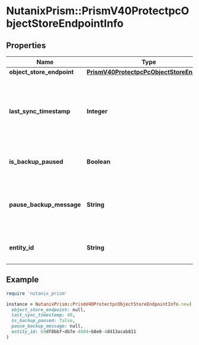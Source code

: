 # NutanixPrism::PrismV40ProtectpcObjectStoreEndpointInfo

## Properties

| Name | Type | Description | Notes |
| ---- | ---- | ----------- | ----- |
| **object_store_endpoint** | [**PrismV40ProtectpcPcObjectStoreEndpoint**](PrismV40ProtectpcPcObjectStoreEndpoint.md) |  | [optional] |
| **last_sync_timestamp** | **Integer** | The last sync time signifies the time at which the backup was last synced to PE. This time will be updated every 30min. | [optional] |
| **is_backup_paused** | **Boolean** | Tells whether the backup is paused on the given PE or not. | [optional] |
| **pause_backup_message** | **String** | Tells the reason why the backup might be paused. Will be empty if isBackupPaused field is false. | [optional] |
| **entity_id** | **String** | A unique id corresponding to the object store. | [optional] |

## Example

```ruby
require 'nutanix_prism'

instance = NutanixPrism::PrismV40ProtectpcObjectStoreEndpointInfo.new(
  object_store_endpoint: null,
  last_sync_timestamp: 40,
  is_backup_paused: false,
  pause_backup_message: null,
  entity_id: 69df8bbf-db7e-4884-b8e0-4dd13acab811
)
```

